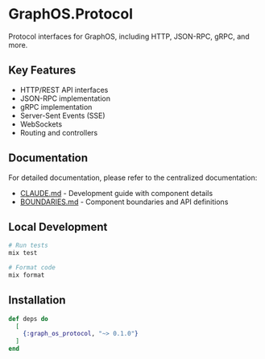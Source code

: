 # GraphOS.Protocol

Protocol interfaces for GraphOS, including HTTP, JSON-RPC, gRPC, and more.

## Key Features

- HTTP/REST API interfaces
- JSON-RPC implementation
- gRPC implementation
- Server-Sent Events (SSE)
- WebSockets
- Routing and controllers

## Documentation

For detailed documentation, please refer to the centralized documentation:

- [CLAUDE.md](../../instructions/CLAUDE.md) - Development guide with component details
- [BOUNDARIES.md](../../instructions/BOUNDARIES.md) - Component boundaries and API definitions

## Local Development

```bash
# Run tests
mix test

# Format code
mix format
```

## Installation

```elixir
def deps do
  [
    {:graph_os_protocol, "~> 0.1.0"}
  ]
end
```
